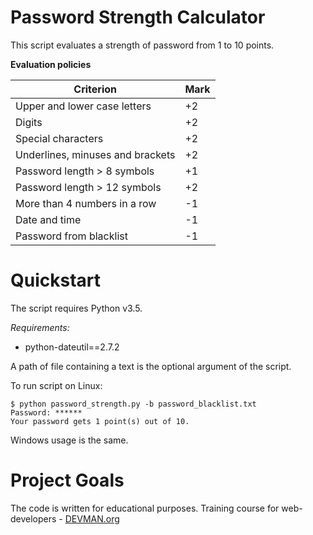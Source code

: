 # Password Strength Calculator

This script evaluates a strength of password from 1 to 10 points.

**Evaluation policies**

| Criterion | Mark |
| --------- | ---- |
| Upper and lower case letters | +2 |
| Digits | +2 |
| Special characters | +2 |
| Underlines, minuses and brackets | +2 |
| Password length > 8 symbols | +1 |
| Password length > 12 symbols | +2 |
| More than 4 numbers in a row | -1 |
| Date and time | -1 |
| Password from blacklist | -1 | 

# Quickstart

The script requires Python v3.5.

*Requirements:*
- python-dateutil==2.7.2


A path of file containing a text is the optional argument of the script. 

To run script on Linux:
```
$ python password_strength.py -b password_blacklist.txt
Password: ******
Your password gets 1 point(s) out of 10.
```

Windows usage is the same.

# Project Goals

The code is written for educational purposes. Training course for web-developers - [DEVMAN.org](https://devman.org)
